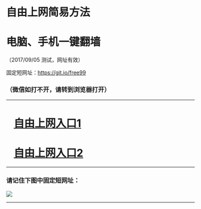 ﻿# 自由上网简易方法

# 电脑、手机一键翻墙

（2017/09/05 测试，网址有效）

固定短网址：https://git.io/free99

### （微信如打不开，请转到浏览器打开）


***





# &nbsp;&nbsp; <a href="http://ft3079514426.fwq-tz1001.xyz/fwqtz01.html?t=090500111932 " target="_blank">自由上网入口1</a>
# &nbsp;&nbsp; <a href="http://ft1700231754.fwq-tz1002.xyz/fwqtz02.html?t=090500113234 " target="_blank">自由上网入口2</a>
***

### 请记住下图中固定短网址：

<img src="https://s3-us-west-2.amazonaws.com/fwq-1001/yjfq-20170905okok.png" /> 


***

